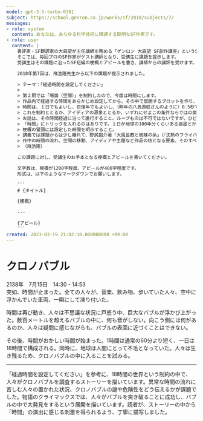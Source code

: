 ```yaml
---
model: gpt-3.5-turbo-0301
subject: https://school.genron.co.jp/works/sf/2018/subjects/7/
messages:
- role: system
  content: あなたは、あらゆる科学技術に精通する聡明なSF作家です。
- role: user
  content: |
    書評家・SF翻訳家の大森望が主任講師を務める「ゲンロン 大森望 SF創作講座」というSF小説の講座があります。
    そこでは、毎回プロのSF作家がゲスト講師となり、受講生に課題を提示します。
    受講生はその課題に沿ったSF短編の梗概とアピールを書き、講師からの講評を受けます。

    2018年第7回は、飛浩隆先生から以下の課題が提示されました。

    > テーマ：「経過時間を設定してください」
    >
    > 第２期では「場面（空間）」を制約したので、今度は時間にします。
    > 作品内で経過する時間をあらかじめ設定してから、その中で展開するプロットを作り、梗概としていただきます。
    > 時間は、１日でもよいし、百億年でもよいし、（昨年の八島游舷さんのように）0.5秒でもよいです。11:00から13:00、のように時刻で表記してもよいです。
    > これを制約ととるか、アイディアの源泉ととるか、いずれにせよこの条件ならではの面白さを追求してください。
    > お話は、その時間経過に沿って進行すること。ループものは不可ではないですが、ひどく不利になると思っておいてください。
    > 「時間」にトリックを入れるのはありです。１日が地球の100年分くらいある惑星とか。それで面白くなるのであれば。
    > 梗概の冒頭には設定した時間を明示すること。
    > 講義では課題からは少し離れて、野尻抱介著「大風呂敷と蜘蛛の糸」（『沈黙のフライバイ』ハヤカワ文庫JA所収）の構成分析を行います。可能ならば読んでおいてください。
    > 作中の時間の流れ、空間の移動、アイディアや主題など作品の核となる要素、そのすべてを具体物の上に見事に配置・構成した、一個のオブジェのような逸品です。
    > （飛浩隆）

    この課題に対し、受講生のお手本となる梗概とアピールを書いてください。

    文字数は、梗概が1200字程度、アピールが400字程度です。
    形式は、以下のようなマークダウンでお願いします。

    ```
    # {タイトル}

    {梗概}

    ---

    {アピール}
    ```
created: 2023-03-19 21:02:10.000000000 +09:00
---
```

# クロノバブル

2138年　7月15日　14:30 - 14:53  
突如、時間が止まった。全ての人々が、音楽、飲み物、歩いていた人々、空中に浮かんでいた車両、一瞬にして凍り付いた。

時間は再び動き、人々は不思議な状況に戸惑う中、巨大なバブルが浮かび上がった。数百メートルを超えるバブルの中に、何も音がしない。向こう側には何があるのか、人々は疑問に感じながらも、バブルの表面に近づくことはできない。

その後、時間がおかしい時間が始まった。1時間は通常の60分より短く、一日は18時間で構成される。同時に、地球は人間にとって不毛となっていた。人々は生き残るため、クロノバブルの中に入ることを試みる。

---

「経過時間を設定してください」を参考に、18時間の世界という制約の中で、人々がクロノバブルを調査するストーリーを描いています。異常な時間の流れに苦しむ人々の置かれた状況、クロノバブルの謎や危険性をどう伝えるかが課題でした。物語のクライマックスでは、人々がバブルを突き破ることに成功し、バブルの中で大発見をするという展開を描いています。読者が、ストーリーの中から「時間」の演出に感じる刺激を得られるよう、丁寧に描写しました。
